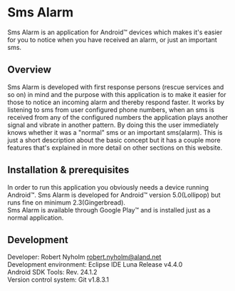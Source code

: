 Sms Alarm
=========

Sms Alarm is an application for Android&trade; devices which makes it's easier for you to notice when you have received an alarm, or just an important sms.

Overview
--------
Sms Alarm is developed with first response persons (rescue services and so on) in mind and the purpose with this application is to make it easier for those to notice an incoming alarm and thereby respond faster. 
It works by listening to sms from user configured phone numbers, when an sms is received from any of the configured numbers the application plays another signal and vibrate in another pattern. By doing this the user immediately knows whether it was a "normal" sms or an important sms(alarm). This is just a short description about the basic concept but it has a couple more features that's explained in more detail on other sections on this website.

Installation & prerequisites
----------------------------
In order to run this application you obviously needs a device running Android&trade;. Sms Alarm is developed for Android&trade; version 5.0(Lollipop) but runs fine on minimum 2.3(Gingerbread).<br />
Sms Alarm is available through Google Play&trade; and is installed just as a normal application.

Development
-----------
Developer: Robert Nyholm <robert.nyholm@aland.net><br />
Development environment: Eclipse IDE Luna Release v4.4.0<br />
Android SDK Tools: Rev. 24.1.2<br />
Version control system: Git v1.8.3.1<br />